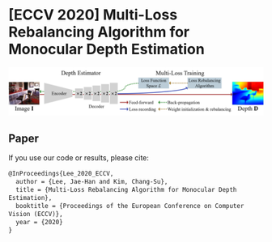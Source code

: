 # [ECCV 2020] Multi-Loss Rebalancing Algorithm for Monocular Depth Estimation
![lee2020multi_loss_rebalancing_depth](img/intro.PNG)

## Paper

If you use our code or results, please cite:

```
@InProceedings{Lee_2020_ECCV,
  author = {Lee, Jae-Han and Kim, Chang-Su},
  title = {Multi-Loss Rebalancing Algorithm for Monocular Depth Estimation}, 
  booktitle = {Proceedings of the European Conference on Computer Vision (ECCV)},
  year = {2020}
}
```
